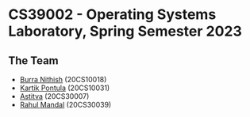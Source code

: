 # CS39002 - Operating Systems Laboratory, Spring Semester 2023

## The Team
- [Burra Nithish](https://github.com/nithishnani-277) (20CS10018)
- [Kartik Pontula](https://github.com/alutnopk) (20CS10031)
- [Astitva](https://github.com/astitva27) (20CS30007)
- [Rahul Mandal](https://github.com/rahulmandalgg) (20CS30039)
